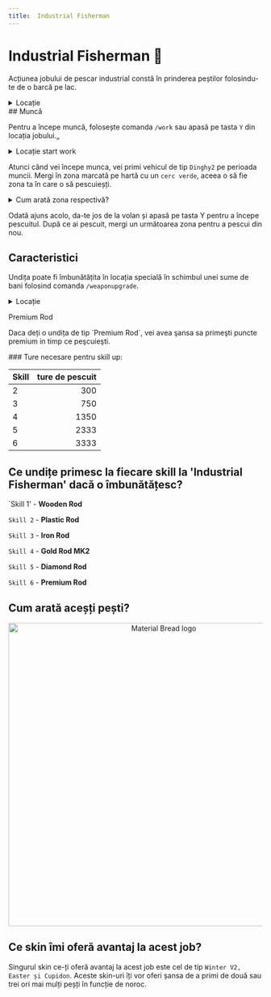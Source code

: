 ```yaml
---
title:  Industrial Fisherman 
---
```


# Industrial Fisherman 🎣

Acțiunea jobului de pescar industrial constă în prinderea peștilor folosindu-te de o barcă pe lac.

<details class="details custom-block">
    <summary>Locație</summary>
    <p>![Locatie](https://i.imgur.com/QFQUStO.png "Locație")</p>
</details>
## Muncă

Pentru a începe muncă, folosește comanda `/work` sau apasă pe tasta `Y` din locația jobului.„

<details class="details custom-block">
    <summary>Locație start work</summary>
    <p>![Locatie](https://i.imgur.com/BGL4fWD.png "Locație")</p>
</details>

Atunci când vei începe munca, vei primi  vehicul de tip `Dinghy2` pe perioada muncii. Mergi în zona marcată pe hartă cu un `cerc verde`, aceea o să fie zona ta în care o să pescuieșți.

<details class="details custom-block">
    <summary>Cum arată zona respectivă?</summary>
    <p>![Locatie](https://i.imgur.com/l3DZMvD.png "Locație")</p>
</details>

Odată ajuns acolo, da-te jos de la volan și apasă pe tasta Y pentru a începe pescuitul. După ce ai pescuit, mergi un următoarea zona pentru a pescui din nou.

## Caracteristici
Undița poate fi îmbunătățita în locația specială în schimbul unei sume de bani folosind comanda `/weaponupgrade`.


<details class="details custom-block">
    <summary>Locație</summary>
    <p>![Locatie](https://i.imgur.com/F0dVdkt.png "Locație")</p>
</details>

<div class="tip-container">
    <p class="title">Premium Rod</p>
    <p class="description">Daca deți o undița de tip  `Premium Rod`, vei avea şansa sa primeşti puncte premium in timp ce peşcuieşti.</p>
</div>
### Ture necesare pentru skill up:

| Skill         | ture de pescuit  |
| ------------- | ----:  |
| 2             | 300 |
| 3             | 750 |
| 4             | 1350 |
| 5             | 2333 |
| 6             |3333 |

## Ce undițe primesc la fiecare skill la 'Industrial Fisherman' dacă o îmbunătățesc?

`Skill 1' - **Wooden Rod**

`Skill 2` - **Plastic Rod**

`Skill 3` - **Iron Rod**

`Skill 4` - **Gold Rod MK2**

`Skill 5` - **Diamond Rod**

`Skill 6` - **Premium Rod**

## Cum arată aceșți pești?

<p align="center">
    <img width="600" src="https://i.imgur.com/OHiRYgC.png" alt="Material Bread logo">
</p>


## Ce skin îmi oferă avantaj la acest job?

Singurul skin ce-ți oferă avantaj la acest job este cel de tip `Winter V2, Easter și Cupidon`. Aceste skin-uri îți vor oferi șansa de a primi de două sau trei ori mai mulți peșți în funcție de noroc.

